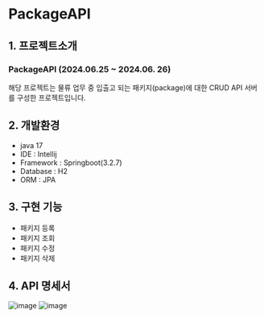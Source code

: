 # PackageAPI

## 1. 프로젝트소개
### PackageAPI (2024.06.25 ~ 2024.06. 26)
<p text-align='center'>해당 프로젝트는 물류 업무 중 입출고 되는 패키지(package)에 대한 CRUD API 서버를 구성한 프로젝트입니다. <br/>
</p>

## 2. 개발환경
-   java 17
-   IDE : Intellij
-   Framework : Springboot(3.2.7)
-   Database : H2
-   ORM : JPA

## 3.  구현 기능
- 패키지 등록
- 패키지 조회
- 패키지 수정
- 패키지 삭제

## 4.   API 명세서
![image](https://github.com/tjtmddk720/PackageAPI/assets/83910139/340bbc33-19f0-4334-959c-61e02896f66c)
![image](https://github.com/tjtmddk720/PackageAPI/assets/83910139/e6c3e4c5-137c-4f8e-ab7b-f7a65e7e806c)
